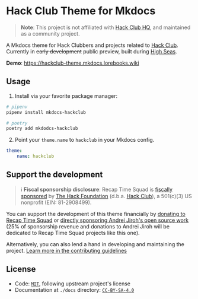 # Hack Club Theme for Mkdocs

> **Note**: This project is not affiliated with [Hack Club HQ](https://github.com/hackclub), and
> maintained as a community project.

A Mkdocs theme for Hack Clubbers and projects related to [Hack Club](https://hackclub.com). Currently in ~~early development~~ public preview, built during [High Seas](https://highseas.hackclub.com).

**Demo**: <https://hackclub-theme.mkdocs.lorebooks.wiki>

## Usage

1. Install via your favorite package manager:

```bash
# pipenv
pipenv install mkdocs-hackclub

# poetry
poetry add mkdodcs-hackclub
```

2. Point your `theme.name` to `hackclub` in your Mkdocs config.

```yaml
theme:
    name: hackclub
```

## Support the development

> :information_source: **Fiscal sponsorship disclosure**: Recap Time Squad is [fiscally sponsored](https://hackclub.com/fiscal-sponsorship) by
[The Hack Foundation](https://hackfoundation.org) (d.b.a. [Hack Club](https://hackclub.com)), a 501(c)(3) US nonprofit (EIN: 81-2908499).

You can support the development of this theme financially by [donating to Recap Time Squad]
or [directly sponsoring Andrei Jiroh's open source work] (25% of sponsorship revenue and
donations to Andrei Jiroh will be dedicated to Recap Time Squad projects like this one).

Alternatively, you can also lend a hand in developing and maintaining the project.
[Learn more in the contributing guidelines](./CONTRIBUTING.md)

[donating to Recap Time Squad]: https://hcb.hackclub.com/donations/start/recaptime-dev
[directly sponsoring Andrei Jiroh's open source work]: https://sponsors.andreijiroh.dev

## License

* Code: [`MIT`](./LICENSE), following upstream project's license
* Documentation at `./docs` directory: [`CC-BY-SA-4.0`](https://creativecommons.org/licenses/by-sa/4.0/)
